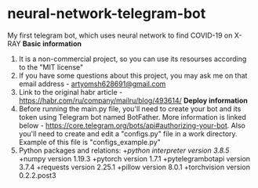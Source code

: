 # neural-network-telegram-bot
My first telegram bot, which uses neural network to find COVID-19 on X-RAY
                                                 **Basic information**
1. It is a non-commercial project, so you can use its resourses according to the "MIT license"
2. If you have some questions about this project, you may ask me on that email address - artyomsh628691@gmail.com
3. Link to the original habr article - https://habr.com/ru/company/mailru/blog/493614/
                                                 **Deploy information**
1. Before running the main.py file, you'll need to create your bot and its token using Telegram bot named BotFather. More information is linked below - https://core.telegram.org/bots/api#authorizing-your-bot. Also you'll need to create and edit a "configs.py" file in a work directory. Example of this file is "configs_example.py"
2. Python packages and relations: 
+*python interpreter version 3.8.5*
+numpy version 1.19.3
+pytorch version 1.7.1
+pytelegrambotapi version 3.7.4
+requests version 2.25.1
+pillow version 8.0.1
+torchvision version 0.2.2.post3
